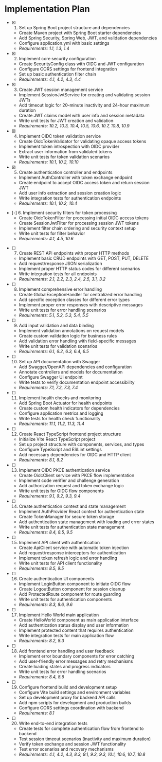 # Implementation Plan

- [x] 1. Set up Spring Boot project structure and dependencies
  - Create Maven project with Spring Boot starter dependencies
  - Add Spring Security, Spring Web, JWT, and validation dependencies
  - Configure application.yml with basic settings
  - _Requirements: 1.1, 1.3, 1.4_

- [x] 2. Implement core security configuration
  - Create SecurityConfig class with OIDC and JWT configuration
  - Configure CORS settings for frontend integration
  - Set up basic authentication filter chain
  - _Requirements: 4.1, 4.2, 4.3, 4.4_

- [x] 3. Create JWT session management service
  - Implement SessionJwtService for creating and validating session JWTs
  - Add timeout logic for 20-minute inactivity and 24-hour maximum duration
  - Create JWT claims model with user info and session metadata
  - Write unit tests for JWT creation and validation
  - _Requirements: 10.2, 10.3, 10.4, 10.5, 10.6, 10.7, 10.8, 10.9_

- [x] 4. Implement OIDC token validation service
  - Create OidcTokenValidator for validating opaque access tokens
  - Implement token introspection with OIDC provider
  - Extract user information from validated tokens
  - Write unit tests for token validation scenarios
  - _Requirements: 10.1, 10.2, 10.10_

- [x] 5. Create authentication controller and endpoints
  - Implement AuthController with token exchange endpoint
  - Create endpoint to accept OIDC access token and return session JWT
  - Add user info extraction and session creation logic
  - Write integration tests for authentication endpoints
  - _Requirements: 10.1, 10.2, 10.4_

- [-] 6. Implement security filters for token processing
  - Create OidcTokenFilter for processing initial OIDC access tokens
  - Create SessionJwtFilter for processing session JWT tokens
  - Implement filter chain ordering and security context setup
  - Write unit tests for filter behavior
  - _Requirements: 4.1, 4.5, 10.6_

- [ ] 7. Create REST API endpoints with proper HTTP methods
  - Implement basic CRUD endpoints with GET, POST, PUT, DELETE
  - Add request/response JSON serialization
  - Implement proper HTTP status codes for different scenarios
  - Write integration tests for all endpoints
  - _Requirements: 2.1, 2.2, 2.3, 2.4, 2.5, 3.1, 3.2_

- [ ] 8. Implement comprehensive error handling
  - Create GlobalExceptionHandler for centralized error handling
  - Add specific exception classes for different error types
  - Implement proper error responses with descriptive messages
  - Write unit tests for error handling scenarios
  - _Requirements: 5.1, 5.2, 5.3, 5.4, 5.5_

- [ ] 9. Add input validation and data binding
  - Implement validation annotations on request models
  - Create custom validation logic for business rules
  - Add validation error handling with field-specific messages
  - Write unit tests for validation scenarios
  - _Requirements: 6.1, 6.2, 6.3, 6.4, 6.5_

- [ ] 10. Set up API documentation with Swagger
  - Add Swagger/OpenAPI dependencies and configuration
  - Annotate controllers and models for documentation
  - Configure Swagger UI endpoint
  - Write tests to verify documentation endpoint accessibility
  - _Requirements: 7.1, 7.2, 7.3, 7.4_

- [ ] 11. Implement health checks and monitoring
  - Add Spring Boot Actuator for health endpoints
  - Create custom health indicators for dependencies
  - Configure application metrics and logging
  - Write tests for health check functionality
  - _Requirements: 11.1, 11.2, 11.3, 11.4_

- [ ] 12. Create React TypeScript frontend project structure
  - Initialize Vite React TypeScript project
  - Set up project structure with components, services, and types
  - Configure TypeScript and ESLint settings
  - Add necessary dependencies for OIDC and HTTP client
  - _Requirements: 8.1, 8.2_

- [ ] 13. Implement OIDC PKCE authentication service
  - Create OidcClient service with PKCE flow implementation
  - Implement code verifier and challenge generation
  - Add authorization request and token exchange logic
  - Write unit tests for OIDC flow components
  - _Requirements: 9.1, 9.2, 9.3, 9.4_

- [ ] 14. Create authentication context and state management
  - Implement AuthProvider React context for authentication state
  - Create TokenManager for secure token storage
  - Add authentication state management with loading and error states
  - Write unit tests for authentication state management
  - _Requirements: 8.4, 8.5, 9.5_

- [ ] 15. Implement API client with authentication
  - Create ApiClient service with automatic token injection
  - Add request/response interceptors for authentication
  - Implement token refresh logic and error handling
  - Write unit tests for API client functionality
  - _Requirements: 8.5, 9.5_

- [ ] 16. Create authentication UI components
  - Implement LoginButton component to initiate OIDC flow
  - Create LogoutButton component for session cleanup
  - Add ProtectedRoute component for route guarding
  - Write unit tests for authentication components
  - _Requirements: 8.3, 8.6, 9.6_

- [ ] 17. Implement Hello World main application
  - Create HelloWorld component as main application interface
  - Add authentication status display and user information
  - Implement protected content that requires authentication
  - Write integration tests for main application flow
  - _Requirements: 8.2, 8.3_

- [ ] 18. Add frontend error handling and user feedback
  - Implement error boundary components for error catching
  - Add user-friendly error messages and retry mechanisms
  - Create loading states and progress indicators
  - Write unit tests for error handling scenarios
  - _Requirements: 8.4, 8.6_

- [ ] 19. Configure frontend build and development setup
  - Configure Vite build settings and environment variables
  - Set up development proxy for backend API calls
  - Add npm scripts for development and production builds
  - Configure CORS settings coordination with backend
  - _Requirements: 8.1_

- [ ] 20. Write end-to-end integration tests
  - Create tests for complete authentication flow from frontend to backend
  - Test session timeout scenarios (inactivity and maximum duration)
  - Verify token exchange and session JWT functionality
  - Test error scenarios and recovery mechanisms
  - _Requirements: 4.1, 4.2, 4.3, 8.3, 9.1, 9.2, 9.3, 10.1, 10.6, 10.7, 10.8_